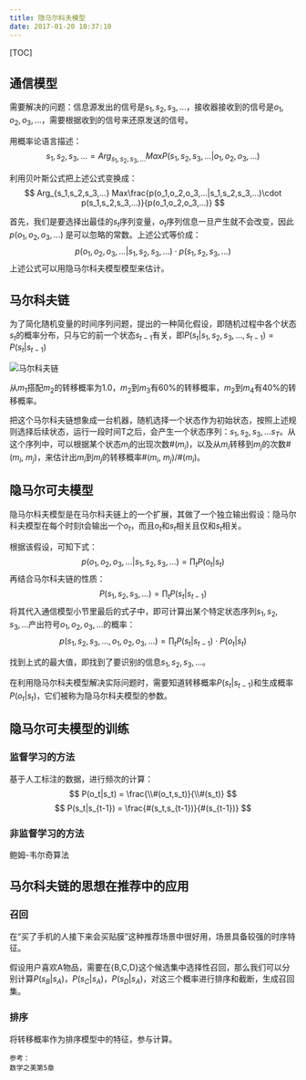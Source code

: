 ```yaml
---
title: 隐马尔科夫模型
date: 2017-01-20 10:37:10
---
```

[TOC]

## 通信模型
需要解决的问题：信息源发出的信号是$s_1,s_2,s_3,...$，接收器接收到的信号是$o_1,o_2,o_3,...$，需要根据收到的信号来还原发送的信号。

用概率论语言描述：
$$
s_1,s_2,s_3,... = Arg_{s_1,s_2,s_3,...} Max P(s_1,s_2,s_3,...|o_1,o_2,o_3,...)
$$

利用贝叶斯公式把上述公式变换成：
$$
Arg_{s_1,s_2,s_3,...} Max\frac{p(o_1,o_2,o_3,...|s_1,s_2,s_3,...)\cdot p(s_1,s_2,s_3,...)}{p(o_1,o_2,o_3,...)}
$$

首先，我们是要选择出最佳的$s_t$序列变量，$o_t$序列信息一旦产生就不会改变，因此 $p(o_1,o_2,o_3,...)$ 是可以忽略的常数。上述公式等价成：
$$
p(o_1,o_2,o_3,...|s_1,s_2,s_3,...)\cdot p(s_1,s_2,s_3,...)
$$
上述公式可以用隐马尔科夫模型模型来估计。

## 马尔科夫链
为了简化随机变量的时间序列问题，提出的一种简化假设，即随机过程中各个状态$s_t$的概率分布，只与它的前一个状态$s_{t-1}$有关，即$P(s_t|s_1,s_2,s_3,...,s_{t-1}) = P(s_t|s_{t-1})$

![马尔科夫链](http://oa5sa0jqw.bkt.clouddn.com/75099ddd4e7240655155691d5ce0c659.png)

从$m_1$搭配$m_2$的转移概率为1.0，$m_2$到$m_3$有60%的转移概率，$m_2$到$m_4$有40%的转移概率。

把这个马尔科夫链想象成一台机器，随机选择一个状态作为初始状态，按照上述规则选择后续状态，运行一段时间T之后，会产生一个状态序列：$s_1,s_2,s_3,...s_T$。从这个序列中，可以根据某个状态$m_i$的出现次数#($m_i$)，以及从$m_i$转移到$m_j$的次数#($m_i$, $m_j$)，来估计出$m_i$到$m_j$的转移概率#($m_i$, $m_j$)/#($m_i$)。

## 隐马尔可夫模型
隐马尔科夫模型是在马尔科夫链上的一个扩展，其做了一个独立输出假设：隐马尔科夫模型在每个时刻t会输出一个$o_t$，而且$o_t$和$s_t$相关且仅和$s_t$相关。

根据该假设，可知下式：
$$
p(o_1,o_2,o_3,...|s_1,s_2,s_3,...) = \prod_{t} P(o_t|s_t)
$$
再结合马尔科夫链的性质：
$$
P(s_1,s_2,s_3,...) = \prod_{t} P(s_t|s_{t-1})
$$
将其代入通信模型小节里最后的式子中，即可计算出某个特定状态序列$s_1,s_2,s_3,...$产出符号$o_1,o_2,o_3,...$的概率：
$$
p(s_1,s_2,s_3,...,o_1,o_2,o_3,...) = \prod_{t} P(s_t|s_{t-1}) \cdot P(o_t|s_t)
$$

找到上式的最大值，即找到了要识别的信息$s_1,s_2,s_3,...$。

在利用隐马尔科夫模型解决实际问题时，需要知道转移概率$P(s_t|s_{t-1})$和生成概率$P(o_t|s_t)$，它们被称为隐马尔科夫模型的参数。

## 隐马尔可夫模型的训练

### 监督学习的方法
基于人工标注的数据，进行频次的计算：
$$
P(o_t|s_t) = \frac{\\#(o_t,s_t)}{\\#(s_t)}
$$
$$
P(s_t|s_{t-1}) = \frac{#(s_t,s_{t-1})}{#(s_{t-1})}
$$

### 非监督学习的方法
鲍姆-韦尔奇算法

## 马尔科夫链的思想在推荐中的应用
### 召回
在“买了手机的人接下来会买贴膜”这种推荐场景中很好用，场景具备较强的时序特征。

假设用户喜欢A物品，需要在{B,C,D}这个候选集中选择性召回，那么我们可以分别计算$P(s_B|s_A)$，$P(s_C|s_A)$，$P(s_D|s_A)$，对这三个概率进行排序和截断，生成召回集。
### 排序
将转移概率作为排序模型中的特征，参与计算。

```
参考：
数学之美第5章
```
